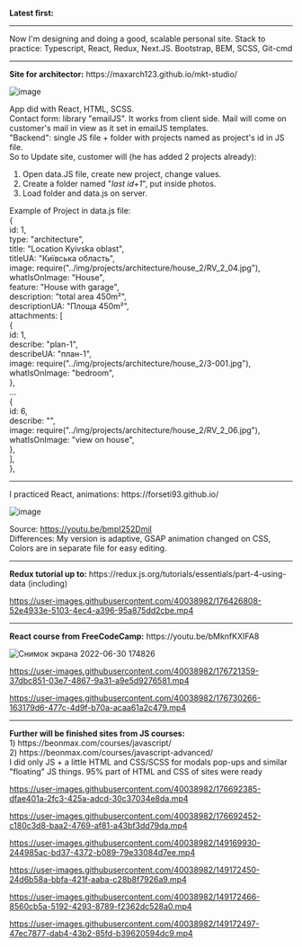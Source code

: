 <b>Latest first:</b>

<hr>
Now I'm designing and doing a good, scalable personal site. Stack to practice: Typescript, React, Redux, Next.JS. Bootstrap, BEM, SCSS, Git-cmd

<hr>
<b>Site for architector:</b> https://maxarch123.github.io/mkt-studio/

![image](https://user-images.githubusercontent.com/40038982/183278482-c5db966a-3742-42e6-be71-3d7998187ce9.png)


App did with React, HTML, SCSS. <br/>
Contact form: library "emailJS". It works from client side. Mail will come on customer's mail in view as it set in emailJS templates.<br/>
"Backend": single JS file + folder with projects named as project's id in JS file. <br/>
   So to Update site, customer will (he has added 2 projects already):<br/>
  1) Open data.JS file, create new project, change values.<br/>
  2) Create a folder named "*last id+1*", put inside photos.<br/>
  3) Load folder and data.js on server.<br/>

Example of Project in data.js file: <br/>
{<br/>
    id: 1,<br/>
    type: "architecture",<br/>
    title: "Location Kyivska oblast",<br/>
    titleUA: "Київська область",<br/>
    image: require("../img/projects/architecture/house_2/RV_2_04.jpg"),<br/>
    whatIsOnImage: "House",<br/>
    feature: "House with garage",<br/>
    description: "total area 450m²",<br/>
    descriptionUA: "Площа 450m²",<br/>
    attachments: [<br/>
      {<br/>
        id: 1,<br/>
        describe: "plan-1",<br/>
        describeUA: "план-1",<br/>
        image: require("../img/projects/architecture/house_2/3-001.jpg"),<br/>
        whatIsOnImage: "bedroom",<br/>
      },<br/>
...<br/>
      {<br/>
        id: 6,<br/>
        describe: "",<br/>
        image: require("../img/projects/architecture/house_2/RV_2_06.jpg"),<br/>
        whatIsOnImage: "view on house",<br/>
      },<br/>
    ],<br/>
  },<br/>

<hr>
I practiced React, animations:
https://forseti93.github.io/ <br>

![image](https://user-images.githubusercontent.com/40038982/182370119-12241e44-50b1-4fca-a243-eb5c1d0e2367.png)

Source: https://youtu.be/bmpI252DmiI <br>
Differences: 
My version is adaptive, 
GSAP animation changed on CSS,
Colors are in separate file for easy editing.

<hr>
<b>Redux tutorial up to:</b> https://redux.js.org/tutorials/essentials/part-4-using-data (including)<br>

https://user-images.githubusercontent.com/40038982/176426808-52e4933e-5103-4ec4-a396-95a875dd2cbe.mp4

<hr>
<b>React course from FreeCodeCamp:</b> https://youtu.be/bMknfKXIFA8 <br>

![Снимок экрана 2022-06-30 174826](https://user-images.githubusercontent.com/40038982/176708363-5df4ebff-a76e-40bf-8ca9-c4967f213e1b.jpg)


https://user-images.githubusercontent.com/40038982/176721359-37dbc851-03e7-4867-9a31-a9e5d9276581.mp4


https://user-images.githubusercontent.com/40038982/176730266-163179d6-477c-4d9f-b70a-acaa61a2c479.mp4


<hr>
<b>Further will be finished sites from JS courses:</b> <br/>
1) https://beonmax.com/courses/javascript/ <br/>
2) https://beonmax.com/courses/javascript-advanced/ <br/>
I did only JS + a little HTML and CSS/SCSS for modals pop-ups and similar "floating" JS things. 95% part of HTML and CSS of sites were ready


https://user-images.githubusercontent.com/40038982/176692385-dfae401a-2fc3-425a-adcd-30c37034e8da.mp4


https://user-images.githubusercontent.com/40038982/176692452-c180c3d8-baa2-4769-af81-a43bf3dd79da.mp4



https://user-images.githubusercontent.com/40038982/149169930-244985ac-bd37-4372-b089-79e33084d7ee.mp4


https://user-images.githubusercontent.com/40038982/149172450-24d6b58a-bbfa-421f-aaba-c28b8f7926a9.mp4


https://user-images.githubusercontent.com/40038982/149172466-8560cb5a-5192-4293-8789-f2362dc528a0.mp4


https://user-images.githubusercontent.com/40038982/149172497-47ec7877-dab4-43b2-85fd-b39620594dc9.mp4

